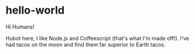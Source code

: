 # hello-world

Hi Humans!

Hubot here, I like Node.js and Coffeescript (that's what I'm made off!).
I've had tacos on the moon and find them far superior to Earth tacos. 
